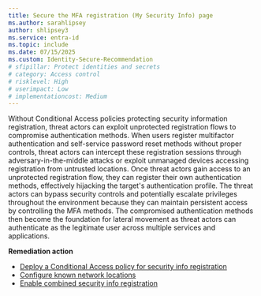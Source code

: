 ```yaml
---
title: Secure the MFA registration (My Security Info) page
ms.author: sarahlipsey
author: shlipsey3
ms.service: entra-id
ms.topic: include
ms.date: 07/15/2025
ms.custom: Identity-Secure-Recommendation
# sfipillar: Protect identities and secrets
# category: Access control
# risklevel: High
# userimpact: Low
# implementationcost: Medium
---
```

Without Conditional Access policies protecting security information registration, threat actors can exploit unprotected registration flows to compromise authentication methods. When users register multifactor authentication and self-service password reset methods without proper controls, threat actors can intercept these registration sessions through adversary-in-the-middle attacks or exploit unmanaged devices accessing registration from untrusted locations. Once threat actors gain access to an unprotected registration flow, they can register their own authentication methods, effectively hijacking the target's authentication profile. The threat actors can bypass security controls and potentially escalate privileges throughout the environment because they can maintain persistent access by controlling the MFA methods. The compromised authentication methods then become the foundation for lateral movement as threat actors can authenticate as the legitimate user across multiple services and applications.

**Remediation action**

- [Deploy a Conditional Access policy for security info registration](../../identity/conditional-access/policy-all-users-security-info-registration.md)
- [Configure known network locations](../../identity/conditional-access/concept-assignment-network.md)
- [Enable combined security info registration](../../identity/authentication/howto-registration-mfa-sspr-combined.md)
